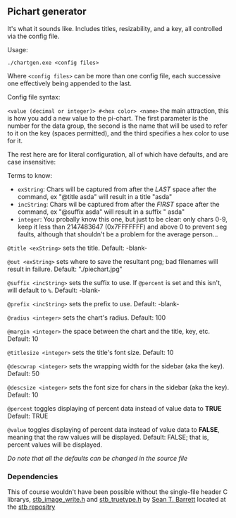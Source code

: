 ## Pichart generator

It's what it sounds like. Includes titles, resizability, and a key, all controlled via the config file.

Usage:

`./chartgen.exe <config files>`

Where `<config files>` can be more than one config file, each successive one effectively being appended to the last.

Config file syntax:

`<value (decimal or integer)> #<hex color> <name>` the main attraction, this is how you add a new value to the pi-chart. The first parameter is the number for the data group, the second is the name that will be used to refer to it on the key (spaces permitted), and the third specifies a hex color to use for it.

The rest here are for literal configuration, all of which have defaults, and are case insensitive:

Terms to know:
* `exString`: Chars will be captured from after the *LAST* space after the command,
ex "@title  asda" will result in a title "asda"
* `incString`: Chars wil be captured from after the *FIRST* space after the command, 
ex "@suffix  asda" will result in a suffix " asda"
* `integer`: You probally know this one, but just to be clear: only chars 0-9, keep it less than 2147483647 (0x7FFFFFFF) and above 0 to prevent seg faults, although that shouldn't be a problem for the average person...

`@title <exString>` sets the title.
Default: -blank-

`@out <exString>` sets where to save the resultant png; bad filenames will result in failure.
Default: "./piechart.jpg"

`@suffix <incString>` sets the suffix to use. If `@percent` is set and this isn't, will default to `%`.
Default: -blank-

`@prefix <incString>` sets the prefix to use.
Default: -blank-

`@radius <integer>` sets the chart's radius.
Default: 100

`@margin <integer>` the space between the chart and the title, key, etc.
Default: 10

`@titlesize <integer>` sets the title's font size.
Default: 10

`@descwrap <integer>` sets the wrapping width for the sidebar (aka the key).
Default: 50

`@descsize <integer>` sets the font size for chars in the sidebar (aka the key).
Default: 10

`@percent` toggles displaying of percent data instead of value data to **TRUE**
Default: TRUE

`@value` toggles displaying of percent data instead of value data to **FALSE**, meaning that the raw values will be displayed.
Default: FALSE; that is, percent values will be displayed.

*Do note that all the defaults can be changed in the source file*

### Dependencies

This of course wouldn't have been possible without the single-file header C librarys, [stb_image_write.h](https://github.com/nothings/stb/blob/master/stb_image_write.h) and [stb_truetype.h](https://github.com/nothings/stb/blob/master/stb_truetype.h) by [Sean T. Barrett](https://github.com/nothings) located at the [stb repositry](https://github.com/nothings/stb)
